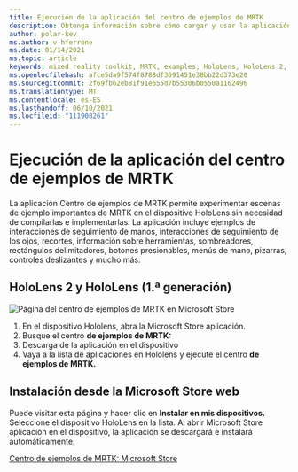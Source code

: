 ```yaml
---
title: Ejecución de la aplicación del centro de ejemplos de MRTK
description: Obtenga información sobre cómo cargar y usar la aplicación de concentrador de ejemplos Mixed Reality Toolkit en los dispositivos HoloLens.
author: polar-kev
ms.author: v-hferrone
ms.date: 01/14/2021
ms.topic: article
keywords: mixed reality toolkit, MRTK, examples, HoloLens, HoloLens 2, shaders, tooltips, hand interaction, clipping, bounding boxes, buttons, hand menus, slate, slider
ms.openlocfilehash: afce5da9f574f8788df3691451e30bb22d373e20
ms.sourcegitcommit: 2f69fb62eb81f91e655d7b55306b0550a1162496
ms.translationtype: MT
ms.contentlocale: es-ES
ms.lasthandoff: 06/10/2021
ms.locfileid: "111908261"
---
```

# <a name="running-the-mrtk-examples-hub-app"></a>Ejecución de la aplicación del centro de ejemplos de MRTK

La aplicación Centro de ejemplos de MRTK permite experimentar escenas de ejemplo importantes de MRTK en el dispositivo HoloLens sin necesidad de compilarlas e implementarlas. La aplicación incluye ejemplos de interacciones de seguimiento de manos, interacciones de seguimiento de los ojos, recortes, información sobre herramientas, sombreadores, rectángulos delimitadores, botones presionables, menús de mano, pizarras, controles deslizantes y mucho más.

## <a name="hololens-2-and-hololens-1st-gen"></a>HoloLens 2 y HoloLens (1.ª generación)
![Página del centro de ejemplos de MRTK en Microsoft Store](features/images/examples-hub/ExamplesHubStore.jpg)

1. En el dispositivo Hololens, abra la Microsoft Store aplicación.
2. Busque el centro **de ejemplos de MRTK:**
3. Descarga de la aplicación en el dispositivo
4. Vaya a la lista de aplicaciones en Hololens y ejecute el centro **de ejemplos de MRTK.**

## <a name="install-from-the-microsoft-store-web-page"></a>Instalación desde la Microsoft Store web

Puede visitar esta página y hacer clic en **Instalar en mis dispositivos.** Seleccione el dispositivo HoloLens en la lista. Al abrir Microsoft Store aplicación en el dispositivo, la aplicación se descargará e instalará automáticamente.

[Centro de ejemplos de MRTK: Microsoft Store](https://www.microsoft.com/p/mrtk-examples-hub/9mv8c39l2sj4)

